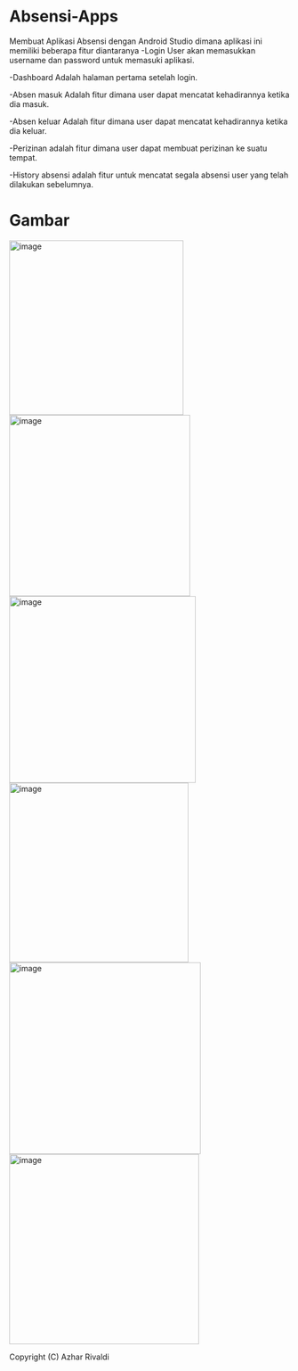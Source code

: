 # Absensi-Apps
Membuat Aplikasi Absensi dengan Android Studio dimana aplikasi ini memiliki beberapa fitur diantaranya
-Login
User akan memasukkan username dan password untuk memasuki aplikasi.

-Dashboard
Adalah halaman pertama setelah login.

-Absen masuk
Adalah fitur dimana user dapat mencatat kehadirannya ketika dia masuk.

-Absen keluar
Adalah fitur dimana user dapat mencatat kehadirannya ketika dia keluar.

-Perizinan
adalah fitur dimana user dapat membuat perizinan ke suatu tempat.

-History absensi
adalah fitur untuk mencatat segala absensi user yang telah dilakukan sebelumnya.


# Gambar
<img width="313" alt="image" src="https://github.com/Reifqi/Android-Absen/assets/90368576/54c2d524-4f9c-4afa-9433-7fd32d19c1ec">
<img width="325" alt="image" src="https://github.com/Reifqi/Android-Absen/assets/90368576/c9d892c7-d80d-4eb3-82ef-7bceb55c5fe7">
<img width="335" alt="image" src="https://github.com/Reifqi/Android-Absen/assets/90368576/be0f5146-de40-48d4-8fcd-fe61371c8b4f">
<img width="322" alt="image" src="https://github.com/Reifqi/Android-Absen/assets/90368576/2591e06b-8990-4b61-ab43-d05967428467">
<img width="344" alt="image" src="https://github.com/Reifqi/Android-Absen/assets/90368576/a3a0d290-8bd0-4bc1-ab5c-221eb2f84274">
<img width="341" alt="image" src="https://github.com/Reifqi/Android-Absen/assets/90368576/0690094e-fee7-4f99-8b32-4677fb057bd3">

Copyright (C) Azhar Rivaldi

